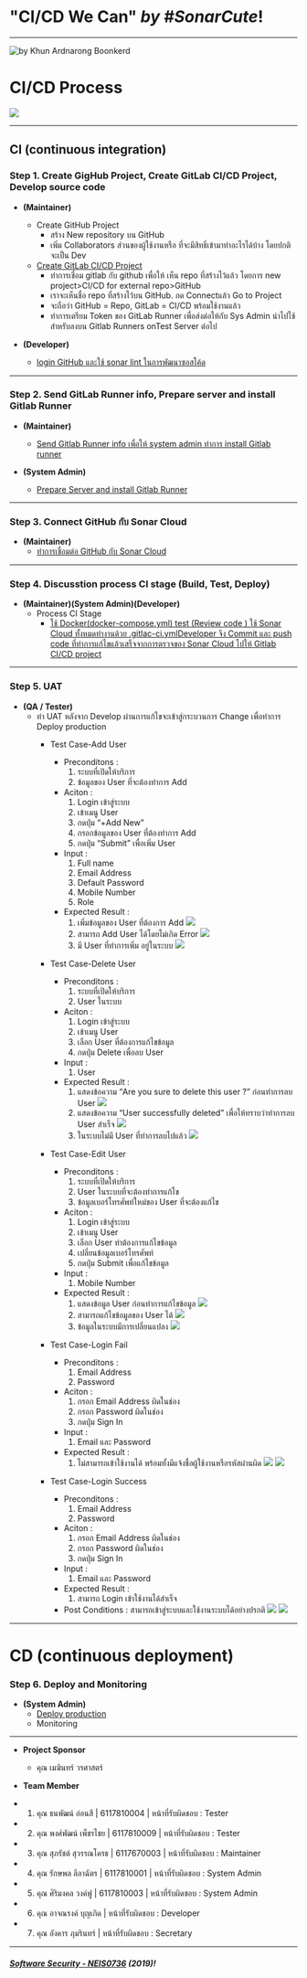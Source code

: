 # **"CI/CD We Can"** *by #SonarCute*!
---

![](ScopePresentation.jpg "by Khun Ardnarong Boonkerd")

# **CI/CD Process**
![](https://github.com/c61213oN/c61213on.github.io/blob/master/CICD_Process.png)


---

## **CI (continuous integration)**

### **Step 1. Create GigHub Project, Create GitLab CI/CD Project, Develop source code**
* **(Maintainer)**

	* Create GitHub Project
		- สร้าง New repository บน GitHub
		- เพิ่ม Collaborators ส่วนของผู้ใช้งานหรือ ที่จะมีสิทธิ์เข้ามาทำอะไรได้บ้าง โดยปกติจะเป็น Dev
	* [Create GitLab CI/CD Project](https://ardnarong.github.io/neis0736-cicd/Using%20GitLab%20CI-CD%20with%20a%20GitHub%20repository/)
		- ทำการเชื่อม gitlab กับ github เพื่อให้ เห็น repo  ที่สร้างไว้แล้ว โดยการ new project>CI/CD for external repo>GitHub
		- เราจะเห็นชื่อ repo ที่สร้างไว้บน GitHub. กด Connectแล้ว Go to Project
		- จะถือว่า GitHub = Repo, GitLab = CI/CD พร้อมใช้งานแล้ว
		- ทำการเตรียม Token ของ GitLab Runner  เพื่อส่งต่อให้กับ Sys Admin นำไปใช้สำหรับลงบน Gitlab Runners onTest Server ต่อไป
* **(Developer)**

	* [login GitHub และใช้ sonar lint ในการพัฒนาซอสโค้ด](https://ardnarong.github.io/neis0736-cicd/Improving%20code%20quality%20with%20SonarQube/)


---

### **Step 2. Send GitLab Runner info, Prepare server and install Gitlab Runner**
* **(Maintainer)**
	* [Send Gitlab Runner info เพื่อให้ system admin ทำการ install Gitlab runner](https://ardnarong.github.io/neis0736-cicd/Maintainer%20send%20GitLab%20runner%20token%20to%20System%20Admin/)

* **(System Admin)**
	* [Prepare Server and install Gitlab Runner](https://ardnarong.github.io/neis0736-cicd/System%20Admin%20Prepare%20Server/)

---

### **Step 3. Connect GitHub กับ Sonar Cloud**

* **(Maintainer)**
	* [ทำการเชื่อมต่อ GitHub กับ Sonar Cloud](https://ardnarong.github.io/neis0736-cicd/github-and-sonarcloud/)


---

### **Step 4. Discusstion process CI stage (Build, Test, Deploy)**

* **(Maintainer)(System Admin)(Developer)**
	* Process CI Stage
		- [ใช้ Docker(docker-compose.yml) test (Review code ) ใช้ Sonar Cloud ทั้งหมดทำงานด้วย .gitlac-ci.ymlDeveloper จึง Commit และ push code ที่ทำการแก้ไขแล้วเสร็จจากการตรวจของ Sonar Cloud ไปให้ Gitlab CI/CD project](https://ardnarong.github.io/neis0736-cicd/Improving%20code%20quality%20with%20SonarQube/images/img%20(4).png)


---

### **Step 5. UAT**

* **(QA / Tester)**
	* ทำ UAT หลังจาก Develop ผ่านการแก้ไขจะเข้าสู่กระบวนการ Change เพื่อทำการ Deploy production
		- Test Case-Add User
			- Preconditons :
				1. ระบบที่เปิดให้บริการ
				2. ข้อมูลของ User ที่จะต้องทำการ Add
			- Aciton : 
				1. Login เข้าสู่ระบบ
				2. เข้าเมนู User
				3. กดปุ่ม “+Add New”
				4. กรอกข้อมูลของ User ที่ต้องทำการ Add
				5. กดปุ่ม “Submit” เพื่อเพิ่ม User
			- Input : 
				1. Full name
				2. Email Address
				3. Default Password
				4. Mobile Number
				5. Role
			- Expected Result :
				1. เพิ่มข้อมูลของ User ที่ต้องการ Add
					![](https://github.com/c61213oN/c61213on.github.io/blob/master/CICD_adduser01.png)
				2. สามารถ Add User ได้โดยไม่เกิด Error
					![](https://github.com/c61213oN/c61213on.github.io/blob/master/CICD_adduser02.png)
				3. มี User ที่ทำการเพิ่ม อยู่ในระบบ
					![](https://github.com/c61213oN/c61213on.github.io/blob/master/CICD_adduser03.png)

		- Test Case-Delete User
			- Preconditons :
				1. ระบบที่เปิดให้บริการ
				2. User ในระบบ
			- Aciton : 
				1. Login เข้าสู่ระบบ
				2. เข้าเมนู User
				3. เลือก User ที่ต้องการแก้ไขข้อมูล
				4. กดปุ่ม Delete เพื่อลบ User
			- Input : 
				1. User
			- Expected Result :
				1. แสดงข้อความ “Are you sure to delete this user ?” ก่อนทำการลบ User
					![](https://github.com/c61213oN/c61213on.github.io/blob/master/CICD_deluser01.png)
				2. แสดงข้อความ “User successfully deleted” เพื่อให้ทราบว่าทำการลบ User สำเร็จ
					![](https://github.com/c61213oN/c61213on.github.io/blob/master/CICD_deluser02.png)
				3. ในระบบไม่มี User ที่ทำการลบไปแล้ว
					![](https://github.com/c61213oN/c61213on.github.io/blob/master/CICD_deluser03.png)
		
		- Test Case-Edit User
		
			- Preconditons :
				1. ระบบที่เปิดให้บริการ
				2. User ในระบบที่จะต้องทำการแก้ไข
				3. ข้อมูลเบอร์โทรศัพท์ใหม่ของ User ที่จะต้องแก้ไข
			- Aciton : 
				1. Login เข้าสู่ระบบ
				2. เข้าเมนู User
				3. เลือก User ทำต้องการแก้ไขข้อมูล
				4. เปลี่ยนข้อมูลเบอร์โทรศัพท์
				5. กดปุ่ม Submit เพื่อแก้ไขข้อมูล
			- Input : 
				1. Mobile Number
			- Expected Result :
				1. แสดงข้อมูล User ก่อนทำการแก้ไขข้อมูล
					![](https://github.com/c61213oN/c61213on.github.io/blob/master/CICD_edituser01.png)
				2. สามารถแก้ไขข้อมูลของ User ได้
					![](https://github.com/c61213oN/c61213on.github.io/blob/master/CICD_edituser02.png)
				3. ข้อมูลในระบบมีการเปลี่ยนแปลง
					![](https://github.com/c61213oN/c61213on.github.io/blob/master/CICD_edituser03.png)
				
		- Test Case-Login Fail
			- Preconditons :
				1. Email Address
				2. Password
			- Aciton : 
				1. กรอก Email Address ผิดในช่อง
				2. กรอก Password ผิดในช่อง
				3. กดปุ่ม Sign In
			- Input : 
				1. Email และ Password
			- Expected Result :
				1. ไม่สามารถเข้าใช้งานได้ พร้อมทั้งมีแจ้งชื่อผู้ใช้งานหรือรหัสผ่านผิด
					![](https://github.com/c61213oN/c61213on.github.io/blob/master/CICD_loginf01.png)
					![](https://github.com/c61213oN/c61213on.github.io/blob/master/CICD_loginf02.png)
		
		- Test Case-Login Success
			- Preconditons :
				1. Email Address
				2. Password
			- Aciton : 
				1. กรอก Email Address ผิดในช่อง
				2. กรอก Password ผิดในช่อง
				3. กดปุ่ม Sign In
			- Input : 
				1. Email และ Password
			- Expected Result :
				1. สามารถ Login เข้าใช้งานได้สำเร็จ
			- Post Conditions : สามารถเข้าสู่ระบบและใช้งานระบบได้อย่างปรกติ
					![](https://github.com/c61213oN/c61213on.github.io/blob/master/CICD_logins01.png)
					![](https://github.com/c61213oN/c61213on.github.io/blob/master/CICD_logins02.png)

---
# **CD (continuous deployment)**

### **Step 6. Deploy and Monitoring**

* **(System Admin)**
	* [Deploy production](https://ardnarong.github.io/neis0736-cicd/deploy/)
	* Monitoring


---

* **Project Sponsor**
	* คุณ เมฆินทร์ วรศาสตร์

* **Team Member**

*	1. คุณ ธนพัฒน์ อ่อนสี | 6117810004 | หน้าที่รับผิดชอบ : Tester
*	2. คุณ พงศ์พัฒน์  เพ็ชรไชย | 6117810009 | หน้าที่รับผิดชอบ : Tester
*	3. คุณ สุภรัชต์ สุวรรณโครธ | 6117670003 | หน้าที่รับผิดชอบ : Maintainer
*	4. คุณ รักษพล ลีลาฉัตร | 6117810001 | หน้าที่รับผิดชอบ : System Admin
*	5. คุณ ศิริมงคล วงค์ฟู | 6117810003 | หน้าที่รับผิดชอบ : System Admin
*	6. คุณ อาจณรงค์ บุญเกิด | หน้าที่รับผิดชอบ : Developer
*	7. คุณ อังคาร ภุมรินทร์ | หน้าที่รับผิดชอบ : Secretary

---

##### **[Software Security - NEIS0736](../) (2019)**!
